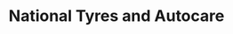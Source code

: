 ---
title: "National Tyres and Autocare"
url: /bridgeton/national-tyres-and-autocare/
shop: car repair
---